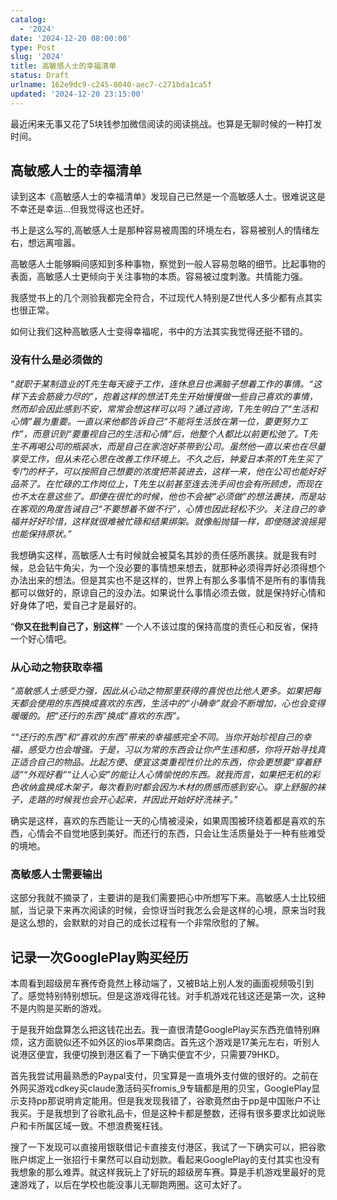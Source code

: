 ```yaml
---
catalog:
  - '2024'
date: '2024-12-20 08:00:00'
type: Post
slug: '2024'
title: 高敏感人士的幸福清单
status: Draft
urlname: 162e9dc9-c245-8040-aec7-c271bda1ca5f
updated: '2024-12-20 23:15:00'
---
```


最近闲来无事又花了5块钱参加微信阅读的阅读挑战。也算是无聊时候的一种打发时间。


## 高敏感人士的幸福清单


读到这本《高敏感人士的幸福清单》发现自己已然是一个高敏感人士。很难说这是不幸还是幸运…但我觉得这也还好。


书上是这么写的,高敏感人士是那种容易被周围的环境左右，容易被别人的情绪左右，想远离喧嚣。


高敏感人士能够瞬间感知到多种事物，察觉到一般人容易忽略的细节。比起事物的表面，高敏感人士更倾向于关注事物的本质。容易被过度刺激。共情能力强。


我感觉书上的几个测验我都完全符合，不过现代人特别是Z世代人多少都有点其实也很正常。


如何让我们这种高敏感人士变得幸福呢，书中的方法其实我觉得还挺不错的。


### 没有什么是必须做的


“_就职于某制造业的T先生每天疲于工作，连休息日也满脑子想着工作的事情。“这样下去会筋疲力尽的”，抱着这样的想法T先生开始慢慢做一些自己喜欢的事情，然而却会因此感到不安，常常会想这样可以吗？通过咨询，T先生明白了“生活和心情”最为重要。一直以来他都告诉自己“不能将生活放在第一位，要更努力工作”，而意识到“要重视自己的生活和心情”后，他整个人都比以前更松弛了。T先生不再喝公司的瓶装水，而是自己在家泡好茶带到公司。虽然他一直以来也在尽量享受工作，但从未花心思在改善工作环境上。不久之后，钟爱日本茶的T先生买了专门的杯子，可以按照自己想要的浓度把茶装进去，这样一来，他在公司也能好好品茶了。在忙碌的工作岗位上，T先生以前甚至连去洗手间也会有所顾虑，而现在也不太在意这些了。即便在很忙的时候，他也不会被“必须做”的想法裹挟，而是站在客观的角度告诫自己“不要想着不做不行”，心情也因此轻松不少。关注自己的幸福并好好珍惜，这样就很难被忙碌和结果绑架。就像船抛锚一样，即使随波浪摇晃也能保持原状。”_


我想确实这样，高敏感人士有时候就会被莫名其妙的责任感所裹挟。就是我有时候，总会钻牛角尖，为一个没必要的事情想来想去，就那种必须得弄好必须得想个办法出来的想法。但是其实也不是这样的，世界上有那么多事情不是所有的事情我都可以做好的，原谅自己的没办法。如果说什么事情必须去做，就是保持好心情和好身体了吧，爱自己才是最好的。


“**你又在批判自己了，别这样**” 一个人不该过度的保持高度的责任心和反省，保持一个好心情吧。


### 从心动之物获取幸福


_“高敏感人士感受力强，因此从心动之物那里获得的喜悦也比他人更多。如果把每天都会使用的东西换成喜欢的东西，生活中的“小确幸”就会不断增加，心也会变得暖暖的。把“还行的东西”换成“喜欢的东西”。_


_““还行的东西”和“喜欢的东西”带来的幸福感完全不同。当你开始珍视自己的幸福，感受力也会增强。于是，习以为常的东西会让你产生违和感，你将开始寻找真正适合自己的物品。比起方便、便宜这类重视性价比的东西，你会更想要“穿着舒适”“外观好看”“让人心安”的能让人心情愉悦的东西。就我而言，如果把无机的彩色收纳盒换成木架子，每次看到时都会因为木材的质感而感到安心。穿上舒服的袜子，走路的时候我也会开心起来，并因此开始好好洗袜子。”_


确实是这样，喜欢的东西能让一天的心情被浸染，如果周围被环绕着都是喜欢的东西，心情会不自觉地感到美好。而还行的东西，只会让生活质量处于一种有些难受的境地。


### 高敏感人士需要输出


这部分我就不摘录了，主要讲的是我们需要把心中所想写下来。高敏感人士比较细腻，当记录下来再次阅读的时候，会惊讶当时我怎么会是这样的心境，原来当时我是这么想的，会默默的对自己的成长过程有一个非常欣慰的了解。


## 记录一次GooglePlay购买经历


本周看到超级房车赛传奇竟然上移动端了，又被B站上别人发的画面视频吸引到了。感觉特别特别想玩。但是这游戏得花钱。对手机游戏花钱这还是第一次，这种不是内购是买断的游戏。


于是我开始盘算怎么把这钱花出去。我一直很清楚GooglePlay买东西充值特别麻烦，这方面貌似还不如外区的ios苹果商店。首先这个游戏是17美元左右，听别人说港区便宜，我便切换到港区看了一下确实便宜不少，只需要79HKD。


首先我尝试用最熟悉的Paypal支付，贝宝算是一直境外支付做的很好的。之前在外网买游戏cdkey买claude激活码买fromis_9专辑都是用的贝宝，GooglePlay显示支持pp那说明肯定能用。但是我发现我错了，谷歌竟然由于pp是中国账户不让我买。于是我想到了谷歌礼品卡，但是这种卡都是整数，还得有很多要求比如说账户和卡所属区域一致。不想浪费冤枉钱。


搜了一下发现可以直接用银联借记卡直接支付港区，我试了一下确实可以，把谷歌账户绑定上一张招行卡果然可以自动划款。看起来GooglePlay的支付其实也没有我想象的那么难弄。就这样我玩上了好玩的超级房车赛。算是手机游戏里最好的竞速游戏了，以后在学校也能没事儿无聊跑两圈。这可太好了。

